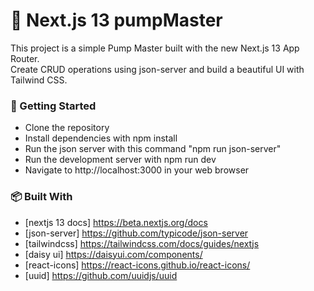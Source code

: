 # 📝 Next.js 13 pumpMaster

This project is a simple Pump Master built with the new Next.js 13 App Router.  
Create CRUD operations using json-server and build a beautiful UI with Tailwind CSS.

### 🚀 Getting Started

- Clone the repository
- Install dependencies with npm install
- Run the json server with this command "npm run json-server"
- Run the development server with npm run dev
- Navigate to http://localhost:3000 in your web browser

### 📦 Built With

- [nextjs 13 docs] https://beta.nextjs.org/docs
- [json-server] https://github.com/typicode/json-server
- [tailwindcss] https://tailwindcss.com/docs/guides/nextjs
- [daisy ui] https://daisyui.com/components/
- [react-icons] https://react-icons.github.io/react-icons/
- [uuid] https://github.com/uuidjs/uuid
